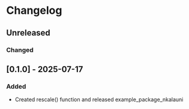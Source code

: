 # Changelog

## Unreleased

### Changed

## [0.1.0] - 2025-07-17

### Added

- Created rescale() function and released example_package_nkalauni